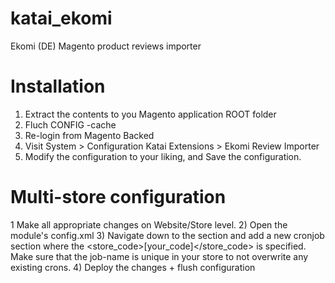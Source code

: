 # katai_ekomi
Ekomi (DE) Magento product reviews importer

# Installation
1) Extract the contents to you Magento application ROOT folder
2) Fluch CONFIG -cache
3) Re-login from Magento Backed
4) Visit System > Configuration Katai Extensions > Ekomi Review Importer
5) Modify the configuration to your liking, and Save the configuration.

# Multi-store configuration
1 Make all appropriate changes on Website/Store level.
2) Open the module's config.xml
3) Navigate down to the <crontab> section and add a new cronjob section where the <store_code>[your_code]</store_code> is specified. Make sure that the job-name is unique in your store to not overwrite any existing crons.
4) Deploy the changes + flush configuration


